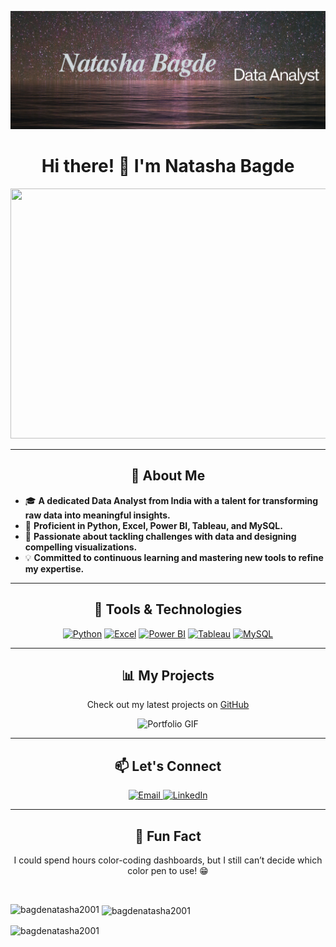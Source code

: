 ![logo](https://github.com/bagdenatasha2001/bagdenatasha2001/blob/main/Untitled%20design.png)
<h1 align="center">Hi there! 👋 I'm Natasha Bagde </h1>

<p align="center">
  <img src="https://media.giphy.com/media/rsUGLKwgSvSxmq1VrZ/giphy.gif" width="600" height="400"/>
</p>

---

<h2 align="center">🚀 About Me</h2>

- 🎓 **A dedicated Data Analyst from India with a talent for transforming raw data into meaningful insights.**
- 🧠 **Proficient in Python, Excel, Power BI, Tableau, and MySQL.**
- 🌟 **Passionate about tackling challenges with data and designing compelling visualizations.**
- 💡 **Committed to continuous learning and mastering new tools to refine my expertise.**

---

<h2 align="center">🔧 Tools & Technologies</h2>

<p align="center">
  <a href="https://www.python.com/" target="_blank" rel="noreferrer"> <img src="https://img.icons8.com/color/48/000000/python--v1.png" alt="Python"/></a>
 <a href="https://www.excel.com/" target="_blank" rel="noreferrer"> <img src="https://img.icons8.com/color/48/000000/microsoft-excel-2019--v1.png" alt="Excel"/></a>
  <a href="https://www.powerbi.com/" target="_blank" rel="noreferrer"> <img src="https://img.icons8.com/color/48/000000/power-bi.png" alt="Power BI"/></a>
 <a href="https://www.tableau.com/" target="_blank" rel="noreferrer"> <img src="https://img.icons8.com/color/48/000000/tableau-software.png" alt="Tableau"/></a>
  <a href="https://www.mysql.com/" target="_blank" rel="noreferrer"> <img src="https://img.icons8.com/color/48/000000/mysql-logo.png" alt="MySQL"/></a>
</p>

---

<h2 align="center">📊 My Projects</h2>

<p align="center">
  Check out my latest projects on <a href="https://github.com/bagdenatasha2001?tab=repositories">GitHub</a>
</p>

<p align="center">
  <img src="https://i.pinimg.com/originals/5c/c8/72/5cc872d4469b89084a1ac53701ab1a63.gif" alt="Portfolio GIF" width="600"/>
</p>

---

<h2 align="center">📫 Let's Connect</h2>

<p align="center">
  <a href="mailto:natashabagde692@gmai.com">
    <img src="https://img.icons8.com/fluency/48/000000/gmail-new.png" alt="Email"/>
  </a>
     <a href="https://www.linkedin.com/in/natasha-bagde-250671234">
    <img src="https://img.icons8.com/fluency/48/000000/linkedin.png" alt="LinkedIn"/></a>
  
  
</p>

---

<h2 align="center">🌟 Fun Fact</h2>

<p align="center">
  I could spend hours color-coding dashboards, but I still can’t decide which color pen to use! 😁
</p>
<br>

<p><img align="left" src="https://github-readme-stats.vercel.app/api/top-langs?username=bagdenatasha2001&show_icons=true&locale=en&layout=compact" alt="bagdenatasha2001" /></p>

<p>&nbsp;<img align="center" src="https://github-readme-stats.vercel.app/api?username=bagdenatasha2001&show_icons=true&locale=en" alt="bagdenatasha2001" /></p>

<p><img align="center" src="https://github-readme-streak-stats.herokuapp.com/?user=bagdenatasha2001&" alt="bagdenatasha2001" /></p>

